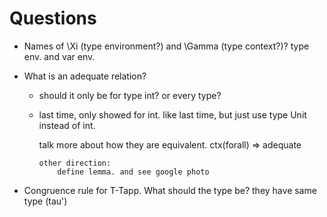 # Questions

- Names of \Xi (type environment?) and \Gamma (type context?)?
    type env. and var env.

- What is an adequate relation?
  - should it only be for type int? or every type?
  - last time, only showed for int.
  like last time, but just use type Unit instead of int.

    talk more about how they are equivalent.
        ctx(forall) => adequate
        
        other direction:
            define lemma. and see google photo

- Congruence rule for T-Tapp. What should the type be?
    they have same type (tau')
